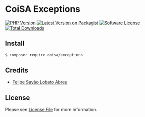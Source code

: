 # CoiSA Exceptions

[![PHP Version][ico-php]][link-packagist]
[![Latest Version on Packagist][ico-version]][link-packagist]
[![Software License][ico-license]](LICENSE)
[![Total Downloads][ico-downloads]][link-downloads]

## Install

```sh
$ composer require coisa/exceptions
```

## Credits

- [Felipe Sayão Lobato Abreu][link-author]

## License

Please see [License File](LICENSE) for more information.

[ico-version]: https://img.shields.io/packagist/v/coisa/exceptions.svg?style=flat-square
[ico-php]: https://img.shields.io/packagist/php-v/coisa/exceptions.svg?style=flat-square
[ico-license]: https://img.shields.io/github/license/coisa/exceptions.svg?style=flat-square
[ico-downloads]: https://img.shields.io/packagist/dt/coisa/exceptions.svg?style=flat-square

[link-packagist]: https://packagist.org/packages/coisa/exceptions
[link-downloads]: https://packagist.org/packages/coisa/exceptions
[link-author]: https://github.com/coisa
